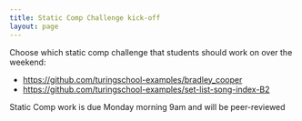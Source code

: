 ```yaml
---
title: Static Comp Challenge kick-off
layout: page
---
```


Choose which static comp challenge that students should work on over the weekend:

* https://github.com/turingschool-examples/bradley_cooper
* https://github.com/turingschool-examples/set-list-song-index-B2

Static Comp work is due Monday morning 9am and will be peer-reviewed
